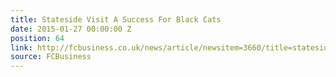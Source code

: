 ```yaml
---
title: Stateside Visit A Success For Black Cats
date: 2015-01-27 00:00:00 Z
position: 64
link: http://fcbusiness.co.uk/news/article/newsitem=3660/title=stateside+visit+a+success+for+black+cats
source: FCBusiness
---
```


